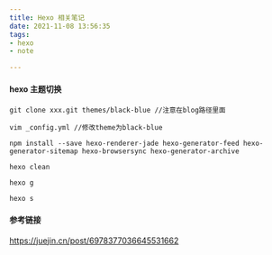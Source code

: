 ```yaml
---
title: Hexo 相关笔记
date: 2021-11-08 13:56:35
tags: 
- hexo
- note

---
```


#### hexo 主题切换
```
git clone xxx.git themes/black-blue //注意在blog路径里面

vim _config.yml //修改theme为black-blue

npm install --save hexo-renderer-jade hexo-generator-feed hexo-generator-sitemap hexo-browsersync hexo-generator-archive

hexo clean

hexo g

hexo s

```

#### 参考链接
https://juejin.cn/post/6978377036645531662